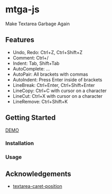 # mtga-js

Make Textarea Garbage Again

## Features

- Undo, Redo: Ctrl+Z, Ctrl+Shift+Z
- Comment: Ctrl+/
- Indent: Tab, Shift+Tab
- AutoComplete: ...
- AutoPair: All brackets with commas
- AutoIndent: Press Enter inside of brackets
- LineBreak: Ctrl+Enter, Ctrl+Shift+Enter
- LineCopy: Ctrl+C with cursor on a character
- LineCut: Ctrl+X with cursor on a character
- LineRemove: Ctrl+Shift+K

## Getting Started

[DEMO](https://shinich39.github.io/mtga-js/)

### Installation

### Usage

## Acknowledgements

- [textarea-caret-position](https://github.com/component/textarea-caret-position)